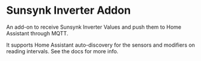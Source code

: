 # Sunsynk Inverter Addon

An add-on to receive Sunsynk Inverter Values and push them to Home Assistant through MQTT.

It supports Home Assistant auto-discovery for the sensors and modifiers on reading intervals. See the docs for more info.

